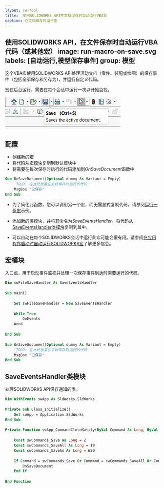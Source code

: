 ```yaml
---
layout: sw-tool
title:  使用SOLIDWORKS API在文档保存时自动运行VBA宏
caption: 在文档保存时运行宏
---
```

 使用SOLIDWORKS API，在文件保存时自动运行VBA代码（或其他宏）
image: run-macro-on-save.svg
labels: [自动运行,模型保存事件]
group: 模型
---
这个VBA宏使用SOLIDWORKS API处理活动文档（零件、装配或绘图）的保存事件（包括全部保存和另存为），并运行自定义代码。

宏在后台运行，需要在每个会话中运行一次以开始监视。

![文件保存命令](save-command.png)

## 配置

* 创建新的宏
* 将代码从[宏模块](#宏模块)复制到默认模块中
* 将需要在每次保存时执行的代码添加到*OnSaveDocument*函数中

``` vb
Sub OnSaveDocument(Optional dummy As Variant = Empty)
    'TODO: 在此处放置在文档保存时运行的代码
    MsgBox "已保存"
End Sub
```

* 为了简化此函数，您可以调用另一个宏，而无需显式复制代码。请参阅[运行一组宏](/docs/codestack/solidworks-api/application/frame/run-macros-group/)示例。

* 添加新的类模块，并将其命名为*SaveEventsHandler*。将代码从[SaveEventsHandler类模块](#saveeventshandler类模块)复制到其中。

* 可以自动在每个SOLIDWORKS会话中运行此宏可能会很有用。请参阅[在应用程序启动时自动运行SOLIDWORKS宏](/docs/codestack/solidworks-api/getting-started/macros/run-macro-on-solidworks-start/)了解更多信息。

## 宏模块

入口点，用于启动事件监视并处理一次保存事件到达时需要运行的代码。

``` vb
Dim swFileSaveHandler As SaveEventsHandler

Sub main()
    
    Set swFileSaveHandler = New SaveEventsHandler
    
    While True
        DoEvents
    Wend
    
End Sub

Sub OnSaveDocument(Optional dummy As Variant = Empty)
    'TODO: 在此处放置在文档保存时运行的代码
    MsgBox "已保存"
End Sub
```



## SaveEventsHandler类模块

处理SOLIDWORKS API保存通知的类。

``` vb
Dim WithEvents swApp As SldWorks.SldWorks

Private Sub Class_Initialize()
    Set swApp = Application.SldWorks
End Sub

Private Function swApp_CommandCloseNotify(ByVal Command As Long, ByVal reason As Long) As Long
    
    Const swCommands_Save As Long = 2
    Const swCommands_SaveAll As Long = 19
    Const swCommands_SaveAs As Long = 620
    
    If Command = swCommands_Save Or Command = swCommands_SaveAll Or Command = swCommands_SaveAs Then
        OnSaveDocument
    End If
    
End Function

```